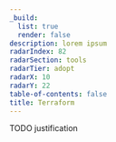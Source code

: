```yaml
---
_build:
  list: true
  render: false
description: lorem ipsum
radarIndex: 82
radarSection: tools
radarTier: adopt
radarX: 10
radarY: 22
table-of-contents: false
title: Terraform
---
```


TODO justification
